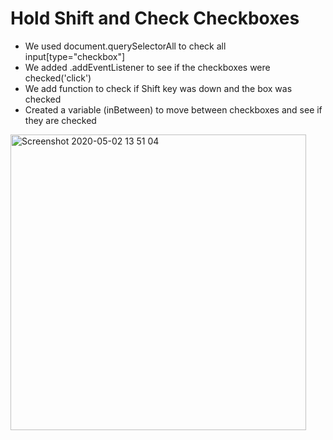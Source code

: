 <h1>Hold Shift and Check Checkboxes</h1>

* We used document.querySelectorAll to check all input[type="checkbox"]
* We added .addEventListener to see if the checkboxes were checked('click')
* We add function to check if Shift key was down and the box was checked
* Created a variable (inBetween) to move between checkboxes and see if they are checked

<img width="473" alt="Screenshot 2020-05-02 13 51 04" src="https://user-images.githubusercontent.com/3833560/80871821-0f5fee80-8c7c-11ea-9838-12b1b1583307.png">
